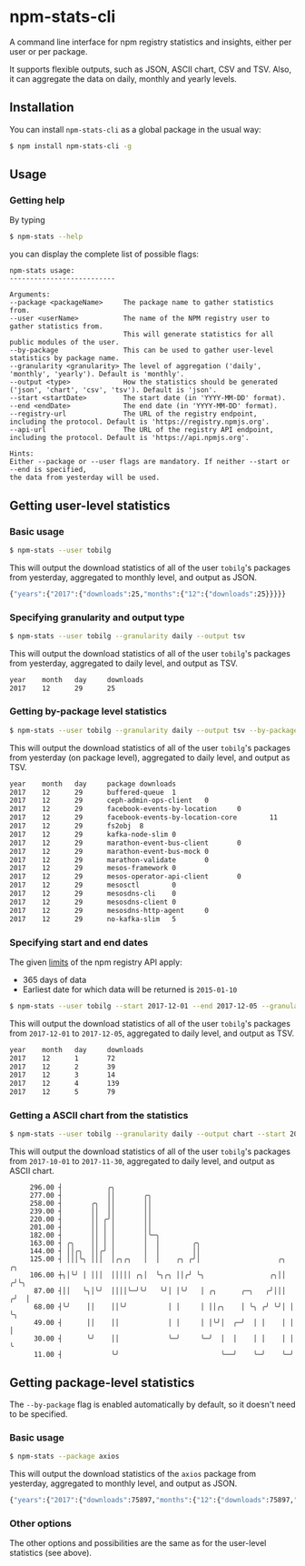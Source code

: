 # npm-stats-cli
A command line interface for npm registry statistics and insights, either per user or per package. 

It supports flexible outputs, such as JSON, ASCII chart, CSV and TSV. Also, it can aggregate the data on daily, monthly and yearly levels. 

## Installation

You can install `npm-stats-cli` as a global package in the usual way:

```bash
$ npm install npm-stats-cli -g
```

## Usage

### Getting help

By typing 

```bash
$ npm-stats --help
```

you can display the complete list of possible flags:

```text
npm-stats usage:
--------------------------
 
Arguments:
--package <packageName>     The package name to gather statistics from.
--user <userName>           The name of the NPM registry user to gather statistics from.
                            This will generate statistics for all public modules of the user.
--by-package                This can be used to gather user-level statistics by package name.
--granularity <granularity> The level of aggregation ('daily', 'monthly', 'yearly'). Default is 'monthly'.
--output <type>             How the statistics should be generated ('json', 'chart', 'csv', 'tsv'). Default is 'json'.
--start <startDate>         The start date (in 'YYYY-MM-DD' format).
--end <endDate>             The end date (in 'YYYY-MM-DD' format).
--registry-url              The URL of the registry endpoint, including the protocol. Default is 'https://registry.npmjs.org'.
--api-url                   The URL of the registry API endpoint, including the protocol. Default is 'https://api.npmjs.org'.
 
Hints:
Either --package or --user flags are mandatory. If neither --start or --end is specified,
the data from yesterday will be used.
```

## Getting user-level statistics

### Basic usage

```bash
$ npm-stats --user tobilg
```

This will output the download statistics of all of the user `tobilg`'s packages from yesterday, aggregated to monthly level, and output as JSON.

```bash
{"years":{"2017":{"downloads":25,"months":{"12":{"downloads":25}}}}}
```

### Specifying granularity and output type

```bash
$ npm-stats --user tobilg --granularity daily --output tsv
```

This will output the download statistics of all of the user `tobilg`'s packages from yesterday, aggregated to daily level, and output as TSV.

```bash
year    month   day     downloads
2017    12      29      25
```

### Getting by-package level statistics

```bash
$ npm-stats --user tobilg --granularity daily --output tsv --by-package
```

This will output the download statistics of all of the user `tobilg`'s packages from yesterday (on package level), aggregated to daily level, and output as TSV.

```bash
year    month   day     package downloads
2017    12      29      buffered-queue  1
2017    12      29      ceph-admin-ops-client   0
2017    12      29      facebook-events-by-location     0
2017    12      29      facebook-events-by-location-core        11
2017    12      29      fs2obj  8
2017    12      29      kafka-node-slim 0
2017    12      29      marathon-event-bus-client       0
2017    12      29      marathon-event-bus-mock 0
2017    12      29      marathon-validate       0
2017    12      29      mesos-framework 0
2017    12      29      mesos-operator-api-client       0
2017    12      29      mesosctl        0
2017    12      29      mesosdns-cli    0
2017    12      29      mesosdns-client 0
2017    12      29      mesosdns-http-agent     0
2017    12      29      no-kafka-slim   5
```

### Specifying start and end dates

The given [limits](https://github.com/npm/registry/blob/master/docs/download-counts.md#limits) of the npm registry API apply:

* 365 days of data
* Earliest date for which data will be returned is `2015-01-10`

```bash
$ npm-stats --user tobilg --start 2017-12-01 --end 2017-12-05 --granularity daily --output tsv
```

This will output the download statistics of all of the user `tobilg`'s packages from `2017-12-01` to `2017-12-05`, aggregated to daily level, and output as TSV.

```bash
year    month   day     downloads
2017    12      1       72
2017    12      2       39
2017    12      3       14
2017    12      4       139
2017    12      5       79
```

### Getting a ASCII chart from the statistics

```bash
$ npm-stats --user tobilg --granularity daily --output chart --start 2017-10-01 --end 2017-11-30
```

This will output the download statistics of all of the user `tobilg`'s packages from `2017-10-01` to `2017-11-30`, aggregated to daily level, and output as ASCII chart.

```text
     296.00 ┤           ╭╮                                                  
     277.00 ┤           ││       ╭╮                                         
     258.00 ┤       ╭╮  ││       ││                                         
     239.00 ┤       ││  ││       ││                                         
     220.00 ┤       ││ ╭╯│       ││                                         
     201.00 ┤       ││ │ │       ││                                         
     182.00 ┤       ││ │ │       │╰─╮                                       
     163.00 ┤ ╭╮    ││ │ │       │  │        ╭╮                             
     144.00 ┤ ││╭╮  ││╭╯ │       │  │        ││                             
     125.00 ┤ │││╰╮ │││  │╭╮╭╮   │  │    ╭╮ ╭╯│                   ╭╮   ╭╮   
     106.00 ┼╮│╰╯ │ │││  │││││ ╭╮│  ╰╮╭╮ ││╭╯ ╰╮                ╭╮││  ╭╯╰╮  
      87.00 ┤││   ╰╮│╰╯  ││││╰─╯╰╯   ╰╯│ │╰╯   │ ╭╮      ╭─╮   ╭╯│││ ╭╯  │  
      68.00 ┤╰╯    ││    ││╰╯          │ │     │ ││╭╮    │ ╰╮ ╭╯ ╰╯│ │   ╰╮ 
      49.00 ┤      ││    ││            │ │     │ │╰╯│  ╭─╯  │ │    │ │    │ 
      30.00 ┤      ╰╯    ││            ╰─╯     ╰─╯  │  │    │ │    │ │    ╰ 
      11.00 ┤            ╰╯                         ╰──╯    ╰─╯    ╰─╯      
```

## Getting package-level statistics

The `--by-package` flag is enabled automatically by default, so it doesn't need to be specified.

### Basic usage

```bash
$ npm-stats --package axios
```

This will output the download statistics of the `axios` package from yesterday, aggregated to monthly level, and output as JSON.

```bash
{"years":{"2017":{"downloads":75897,"months":{"12":{"downloads":75897,"packages":{"axios":{"downloads":75897}}}}}}}
```

### Other options

The other options and possibilities are the same as for the user-level statistics (see above).
